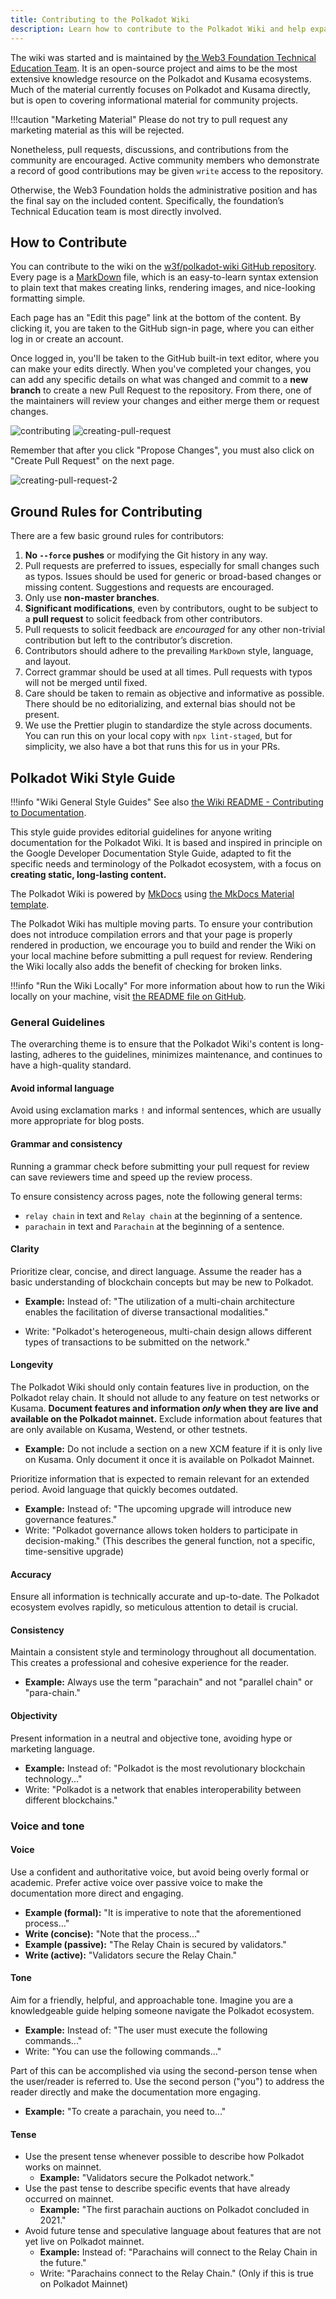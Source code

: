 ```yaml
---
title: Contributing to the Polkadot Wiki
description: Learn how to contribute to the Polkadot Wiki and help expand its knowledge base.
---
```


The wiki was started and is maintained by [the Web3 Foundation Technical Education Team](./contributors.md). It is an open-source project and aims
to be the most extensive knowledge resource on the Polkadot and Kusama ecosystems. Much of the
material currently focuses on Polkadot and Kusama directly, but is open to covering informational
material for community projects.

!!!caution "Marketing Material"
      Please do not try to pull request any marketing material as this will be rejected.

Nonetheless, pull requests, discussions, and contributions from the community are encouraged. Active community members who demonstrate a record of good contributions may be given `write` access to the repository.

Otherwise, the Web3 Foundation holds the administrative position and has the final say on the included content. Specifically, the foundation’s Technical Education team is most directly involved.

## How to Contribute

You can contribute to the wiki on the
[w3f/polkadot-wiki GitHub repository](https://github.com/w3f/polkadot-wiki). Every page is a [MarkDown](https://guides.github.com/features/mastering-markdown/) file, which is an easy-to-learn syntax extension to plain text that makes creating links, rendering images, and nice-looking
formatting simple.

Each page has an "Edit this page" link at the bottom of the content. By clicking it, you are taken
to the GitHub sign-in page, where you can either log in or create an account.

Once logged in, you'll be taken to the GitHub built-in text editor, where you can make your edits
directly. When you've completed your changes, you can add any specific details on what was changed
and commit to a **new branch** to create a new Pull Request to the repository. From there, one of
the maintainers will review your changes and either merge them or request changes.

![contributing](../assets/contributing.png)
![creating-pull-request](../assets/creating-pull-request.png)

Remember that after you click "Propose Changes", you must also click on "Create Pull Request" on the next page.

![creating-pull-request-2](../assets/creating-pull-request-2.png)

## Ground Rules for Contributing

There are a few basic ground rules for contributors:

1. **No `--force` pushes** or modifying the Git history in any way.
2. Pull requests are preferred to issues, especially for small changes such as typos. Issues should
   be used for generic or broad-based changes or missing content. Suggestions and requests are
   encouraged.
3. Only use **non-master branches**.
4. **Significant modifications**, even by contributors, ought to be subject to a **pull request** to
   solicit feedback from other contributors.
5. Pull requests to solicit feedback are _encouraged_ for any other non-trivial contribution but
   left to the contributor’s discretion.
6. Contributors should adhere to the prevailing `MarkDown` style, language, and layout.
7. Correct grammar should be used at all times. Pull requests with typos will not be merged until
   fixed.
8. Care should be taken to remain as objective and informative as possible. There should be no
   editorializing, and external bias should not be present.
9. We use the Prettier plugin to standardize the style across documents. You can run this on your
   local copy with `npx lint-staged`, but for simplicity, we also have a bot that runs this for us
   in your PRs.

## Polkadot Wiki Style Guide

!!!info "Wiki General Style Guides"
    See also [the Wiki README - Contributing to Documentation](https://github.com/w3f/polkadot-wiki?tab=readme-ov-file#contributing-to-documentation).

This style guide provides editorial guidelines for anyone writing documentation for the Polkadot Wiki. It is based and inspired in principle on the Google Developer Documentation Style Guide, adapted to fit the specific needs and terminology of the Polkadot ecosystem, with a focus on **creating static, long-lasting content.**


The Polkadot Wiki is powered by [MkDocs](https://www.mkdocs.org/) using [the MkDocs Material template](https://squidfunk.github.io/mkdocs-material/).

The Polkadot Wiki has multiple moving parts. To ensure your contribution does not introduce
compilation errors and that your page is properly rendered in production, we encourage you to build
and render the Wiki on your local machine before submitting a pull request for review. Rendering the
Wiki locally also adds the benefit of checking for broken links.

!!!info "Run the Wiki Locally"
      For more information about how to run the Wiki locally on your machine, visit [the README file on GitHub](https://github.com/w3f/polkadot-wiki/blob/master/README.md#running-locally).

### General Guidelines

The overarching theme is to ensure that the Polkadot Wiki's content is long-lasting, adheres to the guidelines, minimizes maintenance, and continues to have a high-quality standard.

#### Avoid informal language

Avoid using exclamation marks `!` and informal sentences, which are usually more appropriate for blog posts.

#### Grammar and consistency

Running a grammar check before submitting your pull request for review can save reviewers time and speed up the review process.

To ensure consistency across pages, note the following general terms:
- `relay chain` in text and `Relay chain` at the beginning of a sentence.
- `parachain` in text and `Parachain` at the beginning of a sentence.

#### Clarity

Prioritize clear, concise, and direct language. Assume the reader has a basic understanding of blockchain concepts but may be new to Polkadot.  
- **Example:** Instead of: "The utilization of a multi-chain architecture enables the facilitation of diverse transactional modalities."  
  
- Write: "Polkadot's heterogeneous, multi-chain design allows different types of transactions to be submitted on the network."  

#### Longevity

The Polkadot Wiki should only contain features live in production, on the Polkadot relay chain. It should not allude to any feature on test networks or Kusama. **Document features and information *only* when they are live and available on the Polkadot mainnet.** Exclude information about features that are only available on Kusama, Westend, or other testnets. 

- **Example:** Do not include a section on a new XCM feature if it is only live on Kusama. Only document it once it is available on Polkadot Mainnet.  

Prioritize information that is expected to remain relevant for an extended period. Avoid language that quickly becomes outdated.

- **Example:** Instead of: "The upcoming upgrade will introduce new governance features."  
- Write: "Polkadot governance allows token holders to participate in decision-making." (This describes the general function, not a specific, time-sensitive upgrade)  

#### Accuracy

Ensure all information is technically accurate and up-to-date. The Polkadot ecosystem evolves rapidly, so meticulous attention to detail is crucial.  

#### Consistency

Maintain a consistent style and terminology throughout all documentation. This creates a professional and cohesive experience for the reader.  
- **Example:** Always use the term "parachain" and not "parallel chain" or "para-chain."  

#### Objectivity

Present information in a neutral and objective tone, avoiding hype or marketing language.  
- **Example:** Instead of: "Polkadot is the most revolutionary blockchain technology..."  
- Write: "Polkadot is a network that enables interoperability between different blockchains."

### Voice and tone

#### Voice

Use a confident and authoritative voice, but avoid being overly formal or academic. Prefer active voice over passive voice to make the documentation more direct and engaging.  
- **Example (formal):** "It is imperative to note that the aforementioned process..."  
- **Write (concise):** "Note that the process..."  
- **Example (passive):** "The Relay Chain is secured by validators."  
- **Write (active):** "Validators secure the Relay Chain."

#### Tone

Aim for a friendly, helpful, and approachable tone. Imagine you are a knowledgeable guide helping someone navigate the Polkadot ecosystem.  

- **Example:** Instead of: "The user must execute the following commands..."  
- Write: "You can use the following commands..."  

Part of this can be accomplished via using the second-person tense when the user/reader is referred to. Use the second person ("you") to address the reader directly and make the documentation more engaging.  

- **Example:** "To create a parachain, you need to..."  

#### Tense

- Use the present tense whenever possible to describe how Polkadot works on mainnet.  
  - **Example:** "Validators secure the Polkadot network."  
- Use the past tense to describe specific events that have already occurred on mainnet.  
  - **Example:** "The first parachain auctions on Polkadot concluded in 2021."  
- Avoid future tense and speculative language about features that are not yet live on Polkadot mainnet.  
  - **Example:** Instead of: "Parachains will connect to the Relay Chain in the future."  
  - Write: "Parachains connect to the Relay Chain." (Only if this is true on Polkadot Mainnet)

